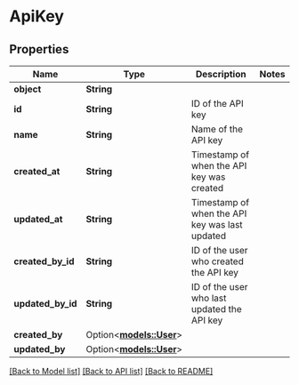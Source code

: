 # ApiKey

## Properties

Name | Type | Description | Notes
------------ | ------------- | ------------- | -------------
**object** | **String** |  | 
**id** | **String** | ID of the API key | 
**name** | **String** | Name of the API key | 
**created_at** | **String** | Timestamp of when the API key was created | 
**updated_at** | **String** | Timestamp of when the API key was last updated | 
**created_by_id** | **String** | ID of the user who created the API key | 
**updated_by_id** | **String** | ID of the user who last updated the API key | 
**created_by** | Option<[**models::User**](User.md)> |  | 
**updated_by** | Option<[**models::User**](User.md)> |  | 

[[Back to Model list]](../README.md#documentation-for-models) [[Back to API list]](../README.md#documentation-for-api-endpoints) [[Back to README]](../README.md)


